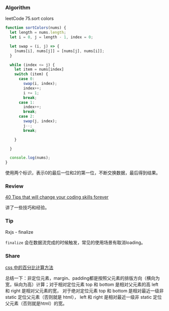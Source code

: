 
### Algorithm

leetCode 75.sort colors
``` javascript
function sortColors(nums) {
  let length = nums.length;
  let i = 0, j = length - 1, index = 0;

  let swap = (i, j) => {
    [nums[i], nums[j]] = [nums[j], nums[i]];
  }

  while (index <= j) {
    let item = nums[index]
    switch (item) {
      case 0:
        swap(i, index);
        index++;
        i += 1;
        break;
      case 1:
        index++;
        break;
      case 2:
        swap(j, index);
        j--;
        break;

    }

  }

  console.log(nums);
}
```
使用两个标识，表示0的最后一位和2的第一位，不断交换数据，最后得到结果。

### Review

[40 Tips that will change your coding skills forever](https://medium.com/swlh/40-tips-that-will-change-your-coding-skills-forever-bf9d6b936ccc)

讲了一些技巧和经验。

### Tip

Rxjs - finalize

`finalize` 会在数据流完成的时候触发，常见的使用场景有取消loading。

### Share

[css 中的百分比计算方法](https://www.runoob.com/w3cnote/css-percentage-calculation.html)

总结一下：非定位元素，margin、padding都是按照父元素的排版方向（横向为宽，纵向为高）计算；对于相对定位元素 top 和 bottom 是相对父元素的高 left 和 right 是相对父元素的宽，
对于绝对定位元素 top 和 bottom 是相对最近一级非 static 定位父元素（否则就是 html）， left 和 right 是相对最近一级非 static 定位父元素（否则就是html）的宽。